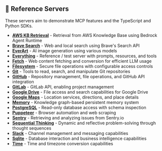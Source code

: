 ## 🌟 Reference Servers

These servers aim to demonstrate MCP features and the TypeScript and Python SDKs.

- **[AWS KB Retrieval](https://github.com/modelcontextprotocol/servers/src/aws-kb-retrieval-server)** - Retrieval from AWS Knowledge Base using Bedrock Agent Runtime
- **[Brave Search](https://github.com/modelcontextprotocol/servers/src/brave-search)** - Web and local search using Brave's Search API
- **[EverArt](https://github.com/modelcontextprotocol/servers/src/everart)** - AI image generation using various models
- **[Everything](https://github.com/modelcontextprotocol/servers/src/everything)** - Reference / test server with prompts, resources, and tools
- **[Fetch](https://github.com/modelcontextprotocol/servers/src/fetch)** - Web content fetching and conversion for efficient LLM usage
- **[Filesystem](https://github.com/modelcontextprotocol/servers/src/filesystem)** - Secure file operations with configurable access controls
- **[Git](https://github.com/modelcontextprotocol/servers/src/git)** - Tools to read, search, and manipulate Git repositories
- **[GitHub](https://github.com/modelcontextprotocol/servers/src/github)** - Repository management, file operations, and GitHub API integration
- **[GitLab](https://github.com/modelcontextprotocol/servers/src/gitlab)** - GitLab API, enabling project management
- **[Google Drive](https://github.com/modelcontextprotocol/servers/src/gdrive)** - File access and search capabilities for Google Drive
- **[Google Maps](https://github.com/modelcontextprotocol/servers/src/google-maps)** - Location services, directions, and place details
- **[Memory](https://github.com/modelcontextprotocol/servers/src/memory)** - Knowledge graph-based persistent memory system
- **[PostgreSQL](https://github.com/modelcontextprotocol/servers/src/postgres)** - Read-only database access with schema inspection
- **[Puppeteer](https://github.com/modelcontextprotocol/servers/src/puppeteer)** - Browser automation and web scraping
- **[Sentry](https://github.com/modelcontextprotocol/servers/src/sentry)** - Retrieving and analyzing issues from Sentry.io
- **[Sequential Thinking](https://github.com/modelcontextprotocol/servers/src/sequentialthinking)** - Dynamic and reflective problem-solving through thought sequences
- **[Slack](https://github.com/modelcontextprotocol/servers/src/slack)** - Channel management and messaging capabilities
- **[Sqlite](https://github.com/modelcontextprotocol/servers/src/sqlite)** - Database interaction and business intelligence capabilities
- **[Time](https://github.com/modelcontextprotocol/servers/src/time)** - Time and timezone conversion capabilities
